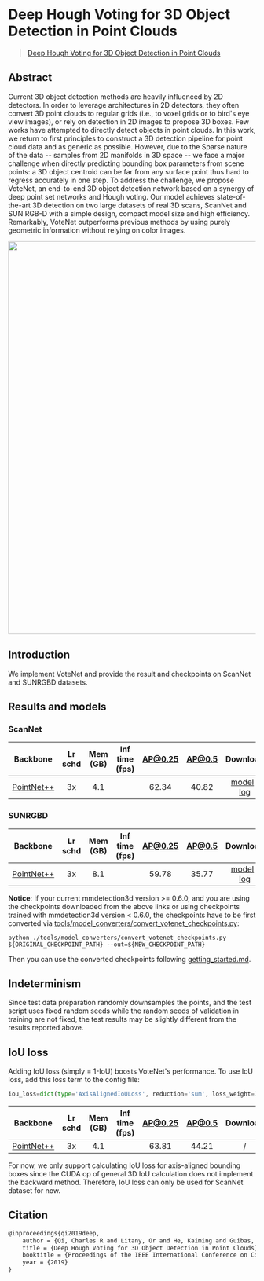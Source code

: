 # Deep Hough Voting for 3D Object Detection in Point Clouds

> [Deep Hough Voting for 3D Object Detection in Point Clouds](https://arxiv.org/abs/1904.09664)

<!-- [ALGORITHM] -->

## Abstract

Current 3D object detection methods are heavily influenced by 2D detectors. In order to leverage architectures in 2D detectors, they often convert 3D point clouds to regular grids (i.e., to voxel grids or to bird's eye view images), or rely on detection in 2D images to propose 3D boxes. Few works have attempted to directly detect objects in point clouds. In this work, we return to first principles to construct a 3D detection pipeline for point cloud data and as generic as possible. However, due to the Sparse nature of the data -- samples from 2D manifolds in 3D space -- we face a major challenge when directly predicting bounding box parameters from scene points: a 3D object centroid can be far from any surface point thus hard to regress accurately in one step. To address the challenge, we propose VoteNet, an end-to-end 3D object detection network based on a synergy of deep point set networks and Hough voting. Our model achieves state-of-the-art 3D detection on two large datasets of real 3D scans, ScanNet and SUN RGB-D with a simple design, compact model size and high efficiency. Remarkably, VoteNet outperforms previous methods by using purely geometric information without relying on color images.

<div align=center>
<img src="https://user-images.githubusercontent.com/79644370/143888295-af7435b4-9f75-4669-b5f8-a19ae24a051c.png" width="800"/>
</div>

## Introduction

We implement VoteNet and provide the result and checkpoints on ScanNet and SUNRGBD datasets.

## Results and models

### ScanNet

|                     Backbone                      | Lr schd | Mem (GB) | Inf time (fps) | AP@0.25 | AP@0.5 |                                                                                                                                                                  Download                                                                                                                                                                  |
| :-----------------------------------------------: | :-----: | :------: | :------------: | :-----: | :----: | :----------------------------------------------------------------------------------------------------------------------------------------------------------------------------------------------------------------------------------------------------------------------------------------------------------------------------------------: |
| [PointNet++](./votenet_8x8_scannet-3d-18class.py) |   3x    |   4.1    |                |  62.34  | 40.82  | [model](https://download.openmmlab.com/mmdetection3d/v1.0.0_models/votenet/votenet_8x8_scannet-3d-18class/votenet_8x8_scannet-3d-18class_20210823_234503-cf8134fa.pth) \| [log](https://download.openmmlab.com/mmdetection3d/v1.0.0_models/votenet/votenet_8x8_scannet-3d-18class/votenet_8x8_scannet-3d-18class_20210823_234503.log.json) |

### SUNRGBD

|                      Backbone                      | Lr schd | Mem (GB) | Inf time (fps) | AP@0.25 | AP@0.5 |                                                                                                                                                                    Download                                                                                                                                                                    |
| :------------------------------------------------: | :-----: | :------: | :------------: | :-----: | :----: | :--------------------------------------------------------------------------------------------------------------------------------------------------------------------------------------------------------------------------------------------------------------------------------------------------------------------------------------------: |
| [PointNet++](./votenet_16x8_sunrgbd-3d-10class.py) |   3x    |   8.1    |                |  59.78  | 35.77  | [model](https://download.openmmlab.com/mmdetection3d/v1.0.0_models/votenet/votenet_16x8_sunrgbd-3d-10class/votenet_16x8_sunrgbd-3d-10class_20210820_162823-bf11f014.pth) \| [log](https://download.openmmlab.com/mmdetection3d/v1.0.0_models/votenet/votenet_16x8_sunrgbd-3d-10class/votenet_16x8_sunrgbd-3d-10class_20210820_162823.log.json) |

**Notice**: If your current mmdetection3d version >= 0.6.0, and you are using the checkpoints downloaded from the above links or using checkpoints trained with mmdetection3d version \< 0.6.0, the checkpoints have to be first converted via [tools/model_converters/convert_votenet_checkpoints.py](../../tools/model_converters/convert_votenet_checkpoints.py):

```
python ./tools/model_converters/convert_votenet_checkpoints.py ${ORIGINAL_CHECKPOINT_PATH} --out=${NEW_CHECKPOINT_PATH}
```

Then you can use the converted checkpoints following [getting_started.md](../../docs/en/getting_started.md).

## Indeterminism

Since test data preparation randomly downsamples the points, and the test script uses fixed random seeds while the random seeds of validation in training are not fixed, the test results may be slightly different from the results reported above.

## IoU loss

Adding IoU loss (simply = 1-IoU) boosts VoteNet's performance. To use IoU loss, add this loss term to the config file:

```python
iou_loss=dict(type='AxisAlignedIoULoss', reduction='sum', loss_weight=10.0 / 3.0)
```

|                         Backbone                          | Lr schd | Mem (GB) | Inf time (fps) | AP@0.25 | AP@0.5 | Download |
| :-------------------------------------------------------: | :-----: | :------: | :------------: | :-----: | :----: | :------: |
| [PointNet++](./votenet_iouloss_8x8_scannet-3d-18class.py) |   3x    |   4.1    |                |  63.81  | 44.21  |    /     |

For now, we only support calculating IoU loss for axis-aligned bounding boxes since the CUDA op of general 3D IoU calculation does not implement the backward method. Therefore, IoU loss can only be used for ScanNet dataset for now.

## Citation

```latex
@inproceedings{qi2019deep,
    author = {Qi, Charles R and Litany, Or and He, Kaiming and Guibas, Leonidas J},
    title = {Deep Hough Voting for 3D Object Detection in Point Clouds},
    booktitle = {Proceedings of the IEEE International Conference on Computer Vision},
    year = {2019}
}
```
